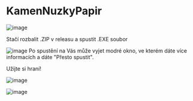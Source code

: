 # KamenNuzkyPapir


![image](https://github.com/Skymmel/KamenNuzkyPapir/assets/65237069/206975b4-b5c1-424a-9aa8-04a3c77ba292)

Stačí rozbalit .ZIP v releasu a spustit .EXE soubor

![image](https://github.com/Skymmel/KamenNuzkyPapir/assets/65237069/d17cce3d-db5c-4935-9287-0039e2cdbf1e)
Po spustění na Vás může vyjet modré okno, ve kterém dáte více informacích a dáte "Přesto spustit".


Užijte si hraní!

![image](https://github.com/Skymmel/KamenNuzkyPapir/assets/65237069/4dfc7f8e-efd5-45e1-97bc-e01f8c2085c4)

![image](https://github.com/Skymmel/KamenNuzkyPapir/assets/65237069/c6db78cb-5363-4982-b2c2-a6c0f77f7713)
